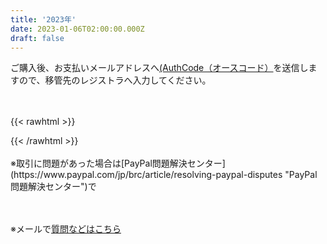 ```yaml
---
title: '2023年'
date: 2023-01-06T02:00:00.000Z
draft: false
---
```


ご購入後、お支払いメールアドレスへ[(AuthCode（オースコード）](https://help.onamae.com/answer/8581 "オースコード")を送信しますので、移管先のレジストラへ入力してください。

<br><br>
{{< rawhtml >}}
<div id="smart-button-container">
      <div style="text-align: center;">
        <div id="paypal-button-container"></div>
      </div>
    </div>
  <script src="https://www.paypal.com/sdk/js?client-id=sb&enable-funding=venmo&currency=JPY" data-sdk-integration-source="button-factory"></script>
  <script>
    function initPayPalButton() {
      paypal.Buttons({
        style: {
          shape: 'rect',
          color: 'gold',
          layout: 'vertical',
          label: 'paypal',
          
        },

        createOrder: function(data, actions) {
          return actions.order.create({
            purchase_units: [{"description":"\nhiroyuki.blogドメイン\n¥100,000","amount":{"currency_code":"JPY","value":100000}}]
          });
        },

        onApprove: function(data, actions) {
          return actions.order.capture().then(function(orderData) {
            
            // Full available details
            console.log('Capture result', orderData, JSON.stringify(orderData, null, 2));

            // Show a success message within this page, e.g.
            const element = document.getElementById('paypal-button-container');
            element.innerHTML = '';
            element.innerHTML = '<h3>Thank you for your payment!</h3>';

            // Or go to another URL:  actions.redirect('thank_you.html');
            
          });
        },

        onError: function(err) {
          console.log(err);
        }
      }).render('#paypal-button-container');
    }
    initPayPalButton();
  </script>
{{< /rawhtml >}}
<br><br>
※取引に問題があった場合は[PayPal問題解決センター](https://www.paypal.com/jp/brc/article/resolving-paypal-disputes "PayPal問題解決センター")で

<br><br>
※メールで[質問などはこちら](https://tayori.com/form/32a031e05185ff895af57ebc48d27d1aaecc22e0/ "メール")
